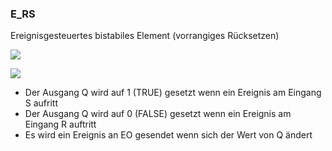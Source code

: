 ### E\_RS

Ereignisgesteuertes bistabiles Element (vorrangiges Rücksetzen)

![](https://user-images.githubusercontent.com/113907528/204902213-fedab003-82e3-4adf-ab40-fbb82a526c02.png)

![](https://user-images.githubusercontent.com/113907527/227968011-d48f84b3-270f-45e1-98c7-8c1095a7201c.png)

*   Der Ausgang Q wird auf 1 (TRUE) gesetzt wenn ein Ereignis am Eingang S aufritt
*   Der Ausgang Q wird auf 0 (FALSE) gesetzt wenn ein Ereignis am Eingang R auftritt
*   Es wird ein Ereignis an EO gesendet wenn sich der Wert von Q ändert
